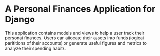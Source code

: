 # A Personal Finances Application for Django

This application contains models and views to help a user track their personal
finances. Users can allocate their assets into funds (logical parititions of
their accounts) or generate useful figures and metrics to analyze their
spending habits.
